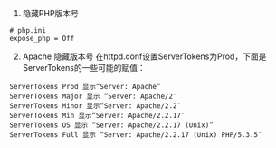 1. 隐藏PHP版本号
```
# php.ini
expose_php = Off
```
2. Apache 隐藏版本号
在httpd.conf设置ServerTokens为Prod，下面是ServerTokens的一些可能的赋值：
```
ServerTokens Prod 显示“Server: Apache”
ServerTokens Major 显示 “Server: Apache/2″
ServerTokens Minor 显示“Server: Apache/2.2″
ServerTokens Min 显示“Server: Apache/2.2.17″
ServerTokens OS 显示 “Server: Apache/2.2.17 (Unix)”
ServerTokens Full 显示 “Server: Apache/2.2.17 (Unix) PHP/5.3.5″
```
